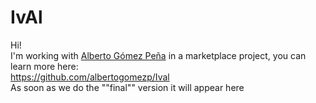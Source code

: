# IvAl
Hi!<br>
I'm working with <a href="https://github.com/albertogomezp/">Alberto Gómez Peña</a> in a marketplace project, you can learn more here:<br>
https://github.com/albertogomezp/Ival <br>
As soon as we do the ""final"" version it will appear here <br>
